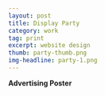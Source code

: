 ```yaml
---
layout: post
title: Display Party
category: work
tag: print
excerpt: website design
thumb: party-thumb.png
img-headline: party-1.png
---
```


<div class=txt>
<p>
    <strong>Advertising Poster</strong>
</p>

</div>
